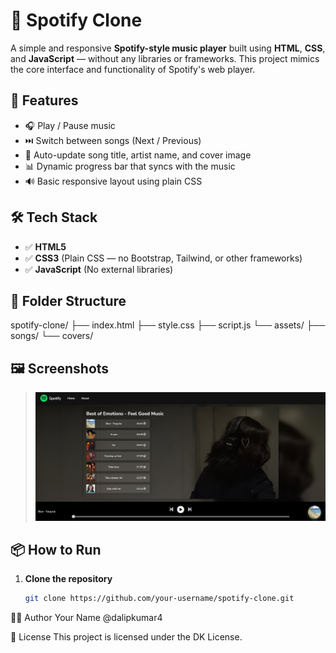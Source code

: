 # 🎵 Spotify Clone

A simple and responsive **Spotify-style music player** built using **HTML**, **CSS**, and **JavaScript** — without any libraries or frameworks. This project mimics the core interface and functionality of Spotify's web player.

## 🚀 Features

- 🎧 Play / Pause music
- ⏭️ Switch between songs (Next / Previous)
- 🎵 Auto-update song title, artist name, and cover image
- 📊 Dynamic progress bar that syncs with the music
- 🔊 Basic responsive layout using plain CSS

## 🛠️ Tech Stack

- ✅ **HTML5**
- ✅ **CSS3** (Plain CSS — no Bootstrap, Tailwind, or other frameworks)
- ✅ **JavaScript** (No external libraries)

## 📁 Folder Structure

spotify-clone/
├── index.html
├── style.css
├── script.js
└── assets/
├── songs/
└── covers/

## 🖼️ Screenshots
> ![Screenshot](assets/screenshot.png)

## 📦 How to Run

1. **Clone the repository**
   ```bash
   git clone https://github.com/your-username/spotify-clone.git

👨‍💻 Author
Your Name
@dalipkumar4

📃 License
This project is licensed under the DK License.

